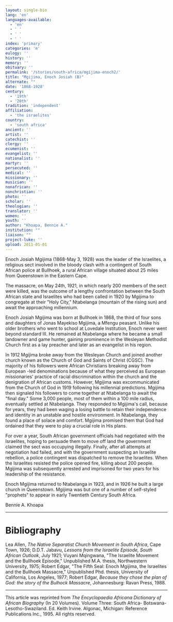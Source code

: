 ```yaml
---
layout: single-bio
lang: 'en'
languages-available:
  - 'en'
  - ' '
  - ' '
  - ' '
index: 'primary'
categories: 'm'
eulogy: ''
history: ''
memory: ''
obituary: ''
permalink: '/stories/south-africa/mgijima-enoch2/'
title: "Mgijima, Enoch Josiah (B)"
alternate: ""
date: '1868-1928'
century:
  - '19th'
  - '20th'
tradition: 'independent'
affiliation:
  - 'the israelites'
country:
  - 'south africa'
ancient: ''
artist: ''
catechist: ''
clergy: ''
ecumenist: ''
evangelist: ''
nationalist: ''
martyr: ''
persecuted: ''
medical: ''
missionary: ''
musician: ''
nonafrican: ''
nonchristian: ''
photo: ''
scholar: ''
theologian: ''
translator: ''
women: ''
youth: ''
author: "Khoapa, Bennie A."
institution: ""
liaison: ""
project-luke: ''
upload: 2011-01-01
---
```




Enoch Josiah Mgijima (1868-May 3, 1928) was the leader of the Israelites, a religious sect involved in the bloody clash with a contingent of South African police at Bullhoek, a rural African village situated about 25 miles from Queenstown in the Eastern Cape.

The massacre, on May 24th, 1921, in which nearly 200 members of the sect were killed, was the outcome of a lengthy confrontation between the South African state and Israelites who had been called in 1920 by Mgijima to congregate at their "Holy City," Ntabelanga (mountain of the rising sun) and await the approaching millennium.

Enoch Josiah Mgijima was born at Bullhoek in 1868, the third of four sons and daughters of Jonas Mayekiso Mgijima, a Mfengu peasant. Unlike his older brothers who went to school at Lovedale Institution, Enoch never went beyond standard III. He remained at Ntabelanga where he became a small landowner and game hunter, gaining prominence in the Wesleyan Methodist Church first as a lay preacher and later as an evangelist in his region.

In 1912 Mgijima broke away from the Wesleyan Church and joined another church known as the Church of God and Saints of Christ (CGSC). The majority of his followers were African Christians breaking away from European -led denominations because of what they perceived as European missionaries' practice of racial discrimination within the church and the denigration of African customs. However, Mgijima was excommunicated from the Church of God in 1919 following his millennial predictions. Mgijima then signaled his followers to come together at Ntabelanga to await the "final day." Some 3,000 people, most of them within a 100 mile radius, eventually settled at Ntabelanga. They responded to Mgijima's call, because for years, they had been waging a losing battle to retain their independence and identity in an unstable and hostile environment. In Ntabelanga, they found a place of solace and comfort. Mgijima promised them that God had ordained that they were to play a crucial role in His plans.

For over a year, South African government officials had negotiated with the Israelites, hoping to persuade them to move off land the government claimed the sect was occupying illegally. Finally, after all attempts at negotiation had failed, and with the government suspecting an Israelite rebellion, a police contingent was dispatched to remove the Israelites. When the Israelites resisted the police opened fire, killing about 200 people. Mgijima was subsequently arrested and imprisoned for two years for his leadership of the resistance.

Enoch Mgijima returned to Ntabelanga in 1923, and in 1926 he built a large church in Queenstown. Mgijima was but one of a number of self-styled "prophets" to appear in early Twentieth Century South Africa.

Bennie A. Khoapa

---

# Bibliography

Lea Allen, *The Native Separatist Church Movement in South Africa*, Cape Town, 1926; D.D.T. Jabavu, *Lessons from the Israelite Episode, South African Outlook*, July 1921; Vuyani Mqingwana, "The Israelite Movement and the Bullhoek Episode," Unpublished M.A. thesis, Northwestern University, 1975; Robert Edgar, "The Fifth Seal: Enoch Mgijima, the Israelites and the Bullhoek Massacre," Unpublished Phd. thesis, University of California, Los Angeles, 1977; Robert Edgar, *Because they chose the plan of God: the story of the Bulhock Massacre*, Johannesburg: Ravan Press, 1988.

---

This article was reprinted from *The Encyclopaedia Africana Dictionary of African Biography* (In 20 Volumes). Volume Three: South Africa- Botswana-Lesotho-Swaziland. Ed. Keith Irvine. Algonac, Michigan: Reference Publications Inc., 1995.  All rights reserved.